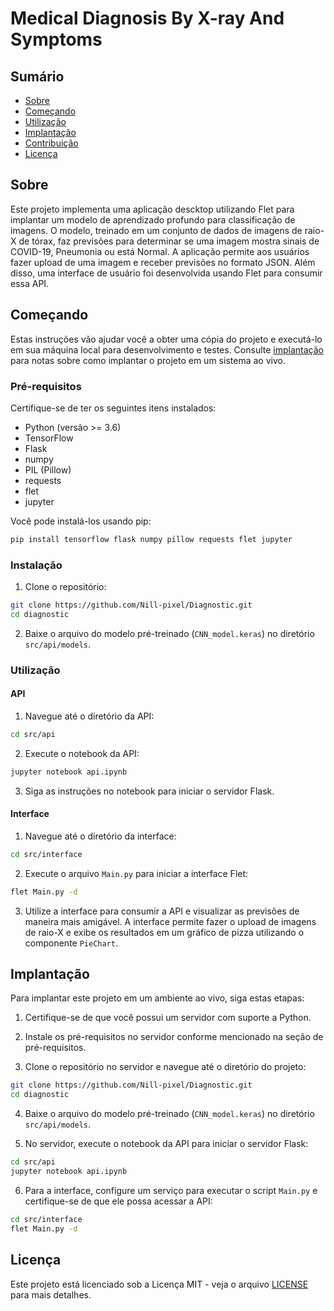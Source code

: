 # Medical Diagnosis By X-ray And Symptoms

## Sumário

- [Sobre](#sobre)
- [Começando](#comecando)
- [Utilização](#utilizacao)
- [Implantação](#implantacao)
- [Contribuição](../CONTRIBUTING.md)
- [Licença](#licenca)

## Sobre <a name="sobre"></a>

Este projeto implementa uma aplicação descktop utilizando Flet para implantar um modelo de aprendizado profundo para classificação de imagens. O modelo, treinado em um conjunto de dados de imagens de raio-X de tórax, faz previsões para determinar se uma imagem mostra sinais de COVID-19, Pneumonia ou está Normal. A aplicação permite aos usuários fazer upload de uma imagem e receber previsões no formato JSON. Além disso, uma interface de usuário foi desenvolvida usando Flet para consumir essa API.

## Começando <a name="comecando"></a>

Estas instruções vão ajudar você a obter uma cópia do projeto e executá-lo em sua máquina local para desenvolvimento e testes. Consulte [implantação](#implantacao) para notas sobre como implantar o projeto em um sistema ao vivo.

### Pré-requisitos

Certifique-se de ter os seguintes itens instalados:

- Python (versão >= 3.6)
- TensorFlow
- Flask
- numpy
- PIL (Pillow)
- requests
- flet
- jupyter

Você pode instalá-los usando pip:

```bash
pip install tensorflow flask numpy pillow requests flet jupyter
```

### Instalação

1. Clone o repositório:

```bash
git clone https://github.com/Nill-pixel/Diagnostic.git
cd diagnostic
```

2. Baixe o arquivo do modelo pré-treinado (`CNN_model.keras`) no diretório `src/api/models`.

### Utilização <a name="utilizacao"></a>

#### API

1. Navegue até o diretório da API:

```bash
cd src/api
```

2. Execute o notebook da API:

```bash
jupyter notebook api.ipynb
```

3. Siga as instruções no notebook para iniciar o servidor Flask.

#### Interface

1. Navegue até o diretório da interface:

```bash
cd src/interface
```

2. Execute o arquivo `Main.py` para iniciar a interface Flet:

```bash
flet Main.py -d
```

3. Utilize a interface para consumir a API e visualizar as previsões de maneira mais amigável. A interface permite fazer o upload de imagens de raio-X e exibe os resultados em um gráfico de pizza utilizando o componente `PieChart`.

## Implantação <a name="implantacao"></a>

Para implantar este projeto em um ambiente ao vivo, siga estas etapas:

1. Certifique-se de que você possui um servidor com suporte a Python.

2. Instale os pré-requisitos no servidor conforme mencionado na seção de pré-requisitos.

3. Clone o repositório no servidor e navegue até o diretório do projeto:

```bash
git clone https://github.com/Nill-pixel/Diagnostic.git
cd diagnostic
```

4. Baixe o arquivo do modelo pré-treinado (`CNN_model.keras`) no diretório `src/api/models`.

5. No servidor, execute o notebook da API para iniciar o servidor Flask:

```bash
cd src/api
jupyter notebook api.ipynb
```

6. Para a interface, configure um serviço para executar o script `Main.py` e certifique-se de que ele possa acessar a API:

```bash
cd src/interface
flet Main.py -d
```

## Licença <a name="licenca"></a>

Este projeto está licenciado sob a Licença MIT - veja o arquivo [LICENSE](LICENSE) para mais detalhes.
